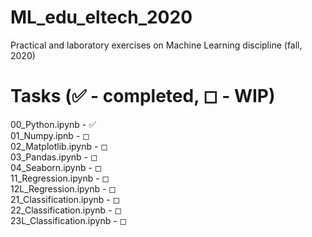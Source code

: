 # ML_edu_eltech_2020
Practical and laboratory exercises on Machine Learning discipline (fall, 2020)
# Tasks (&#9989; - completed, &#9723; - WIP)
00_Python.ipynb - &#9989; <br>
01_Numpy.ipnb - &#9723; <br>
02_Matplotlib.ipynb - &#9723; <br>
03_Pandas.ipynb - &#9723; <br>
04_Seaborn.ipynb - &#9723; <br>
11_Regression.ipynb - &#9723; <br>
12L_Regression.ipynb - &#9723; <br>
21_Classification.ipynb - &#9723; <br>
22_Classification.ipynb - &#9723; <br>
23L_Classification.ipynb - &#9723; <br>
